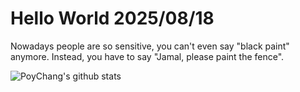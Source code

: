 # Hello World 2025/08/18

Nowadays people are so sensitive, you can't even say "black paint" anymore.
Instead, you have to say "Jamal, please paint the fence".

![PoyChang's github stats](https://github-readme-stats.vercel.app/api?username=poychang&show_icons=true&theme=dracula)
